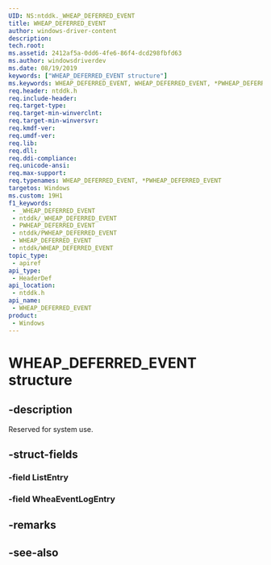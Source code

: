 ```yaml
---
UID: NS:ntddk._WHEAP_DEFERRED_EVENT
title: WHEAP_DEFERRED_EVENT
author: windows-driver-content
description: 
tech.root: 
ms.assetid: 2412af5a-0dd6-4fe6-86f4-dcd298fbfd63
ms.author: windowsdriverdev
ms.date: 08/19/2019
keywords: ["WHEAP_DEFERRED_EVENT structure"]
ms.keywords: WHEAP_DEFERRED_EVENT, WHEAP_DEFERRED_EVENT, *PWHEAP_DEFERRED_EVENT,
req.header: ntddk.h
req.include-header: 
req.target-type: 
req.target-min-winverclnt: 
req.target-min-winversvr: 
req.kmdf-ver: 
req.umdf-ver: 
req.lib: 
req.dll: 
req.ddi-compliance: 
req.unicode-ansi: 
req.max-support: 
req.typenames: WHEAP_DEFERRED_EVENT, *PWHEAP_DEFERRED_EVENT
targetos: Windows
ms.custom: 19H1
f1_keywords:
 - _WHEAP_DEFERRED_EVENT
 - ntddk/_WHEAP_DEFERRED_EVENT
 - PWHEAP_DEFERRED_EVENT
 - ntddk/PWHEAP_DEFERRED_EVENT
 - WHEAP_DEFERRED_EVENT
 - ntddk/WHEAP_DEFERRED_EVENT
topic_type:
 - apiref
api_type:
 - HeaderDef
api_location:
 - ntddk.h
api_name:
 - WHEAP_DEFERRED_EVENT
product:
 - Windows
---
```


# WHEAP_DEFERRED_EVENT structure


## -description

Reserved for system use.

## -struct-fields

### -field ListEntry

### -field WheaEventLogEntry

## -remarks

## -see-also


